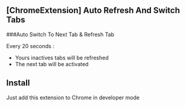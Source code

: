 ## [ChromeExtension] Auto Refresh And Switch Tabs

###Auto Switch To Next Tab & Refresh Tab

Every 20 seconds :

* Yours inactives tabs will be refreshed
* The next tab will be activated

## Install

Just add this extension to Chrome in developer mode